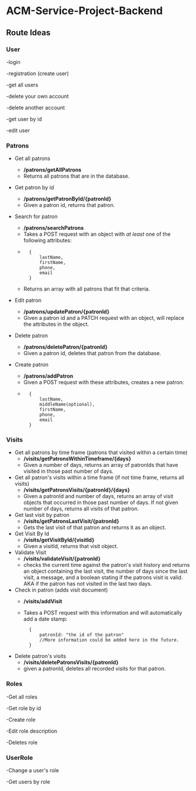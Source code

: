 # ACM-Service-Project-Backend


## Route Ideas
 ### User
-login

-registration (create user)

-get all users

-delete your own account

-delete another account

-get user by id

-edit user

### Patrons
* Get all patrons
    - **/patrons/getAllPatrons**
    - Returns all patrons that are in the database.

* Get patron by id
    - **/patrons/getPatronById/{patronId}**
    - Given a patron id, returns that patron.

* Search for patron
    - **/patrons/searchPatrons**
    - Takes a POST request with an object with *at least* one of the following attributes:
    -       {
                lastName,
                firstName,
                phone,
                email
            }
    - Returns an array with all patrons that fit that criteria.

* Edit patron
    - **/patrons/updatePatron/{patronId}**
    - Given a patron id and a PATCH request with an object, will replace the attributes in the object.


* Delete patron
    - **/patrons/deletePatron/{patronId}**
    - Given a patron id, deletes that patron from the database.

* Create patron
    - **/patrons/addPatron**
    - Given a POST request with these attributes, creates a new patron:
    -       {
                lastName,
                middleName(optional),
                firstName,
                phone,
                email
            }


### Visits
* Get all patrons by time frame (patrons that visited within a certain time)
    - **/visits/getPatronsWithinTimeframe/{days}**
    - Given a number of days, returns an array of patronIds that have visited in those past number of days.
* Get all patron's visits within a time frame (if not time frame, returns all visits)
    - **/visits/getPatronsVisits/{patronId}/{days}**
    - Given a patronId and number of days, returns an array of visit objects that occurred in those past number of days. If not given number of days, returns all visits of that patron.
* Get last visit by patron
    - **/visits/getPatronsLastVisit/{patronId}**
    - Gets the last visit of that patron and returns it as an object.
* Get Visit By Id
    - **/visits/getVisitById/{visitId}**
    - Given a visitId, returns that visit object.
* Validate Visit
    - **/visits/validateVisit/{patronId}**
    - checks the current time against the patron's visit history and returns an object containing the last visit, the number of days since the last visit, a message, and a boolean stating if the patrons visit is valid. AKA if the patron has not visited in the last two days.
* Check in patron (adds visit document)
    - **/visits/addVisit**
    - Takes a POST request with this information and will automatically add a date stamp:
      
            {
                patronId: "the id of the patron"
                //More information could be added here in the future.
            }
* Delete patron's visits
    - **/visits/deletePatronsVisits/{patronId}**
    - given a patronId, deletes all recorded visits for that patron.

### Roles
-Get all roles

-Get role by id

-Create role

-Edit role description

-Deletes role

### UserRole
-Change a user's role

-Get users by role


